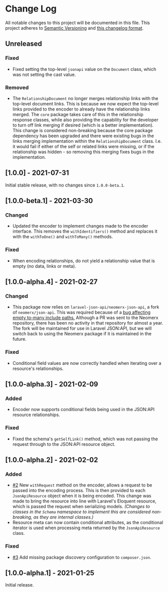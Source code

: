 # Change Log

All notable changes to this project will be documented in this file. This project adheres to
[Semantic Versioning](http://semver.org/) and [this changelog format](http://keepachangelog.com/).

## Unreleased

### Fixed

- Fixed setting the top-level `jsonapi` value on the `Document` class, which was not setting the cast value.

### Removed

- The `RelationshipDocument` no longer merges relationship links with the top-level document links. This is because we
  now expect the top-level links provided to the encoder to already have the relationship links merged. The `core`
  package takes care of this in the relationship response classes, while also providing the capability for the developer
  to turn off link merging if desired (which is a better implementation). This change is considered non-breaking because
  the core package dependency has been upgraded and there were existing bugs in the links merging implementation within
  the `RelationshipDocument` class. I.e. it would fail if either of the self or related links were missing, or if the
  relationship was hidden - so removing this merging fixes bugs in the implementation.

## [1.0.0] - 2021-07-31

Initial stable release, with no changes since `1.0.0-beta.1`.

## [1.0.0-beta.1] - 2021-03-30

### Changed

- Updated the encoder to implement changes made to the encoder interface. This removes the `withIdentifiers()` method
  and replaces it with the `withToOne()` and `withToMany()` methods.

### Fixed

- When encoding relationships, do not yield a relationship value that is empty (no data, links or meta).

## [1.0.0-alpha.4] - 2021-02-27

### Changed

- This package now relies on `laravel-json-api/neomerx-json-api`, a fork of `neomerx/json-api`. This was required
  because of a [bug affecting empty to-many include paths.](https://github.com/laravel-json-api/laravel/issues/11)
  Although a PR was sent to the Neomerx repository, there has been no activity in that repository for almost a year. The
  fork will be maintained for use in Laravel JSON:API, but we will switch back to using the Neomerx package if it is
  maintained in the future.

### Fixed

- Conditional field values are now correctly handled when iterating over a resource's relationships.

## [1.0.0-alpha.3] - 2021-02-09

### Added

- Encoder now supports conditional fields being used in the JSON:API resource relationships.

### Fixed

- Fixed the schema's `getSelfLink()` method, which was not passing the request through to the JSON:API resource object.

## [1.0.0-alpha.2] - 2021-02-02

### Added

- [#2](https://github.com/laravel-json-api/encoder-neomerx/pull/2)
  New `withRequest` method on the encoder, allows a request to be passed into the encoding process. This is then
  provided to each `JsonApiResource` object when it is being encoded. This change was made to bring the resource into
  line with Laravel's Eloquent resource, which is passed the request when serializing models. *(Changes to classes in
  the `Schema` namespace to implement this are considered non-breaking, as they are internal classes.)*
- Resource meta can now contain conditional attributes, as the conditional iterator is used when processing meta
  returned by the `JsonApiResource` class.

### Fixed

- [#3](https://github.com/laravel-json-api/encoder-neomerx/issues/3)
  Add missing package discovery configuration to `composer.json`.

## [1.0.0-alpha.1] - 2021-01-25

Initial release.
